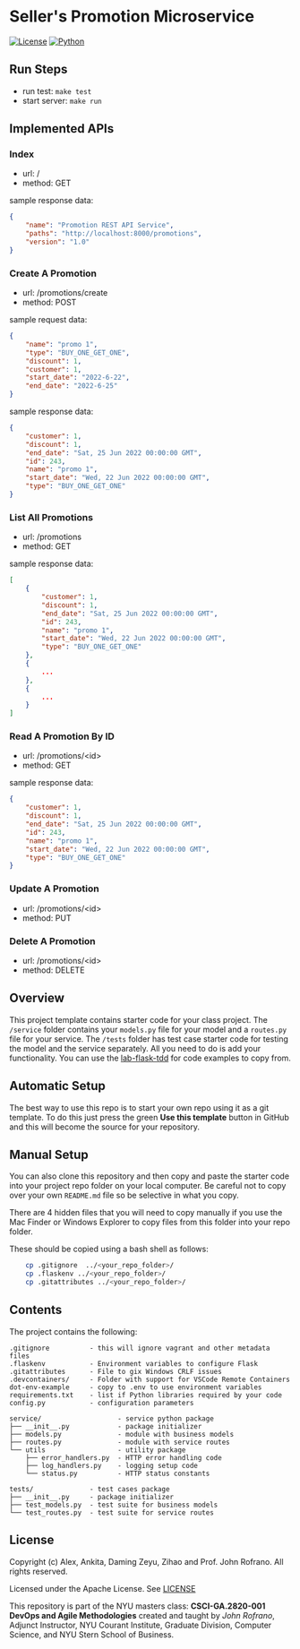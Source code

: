 # Seller's Promotion Microservice

[![License](https://img.shields.io/badge/License-Apache_2.0-blue.svg)](https://opensource.org/licenses/Apache-2.0)
[![Python](https://img.shields.io/badge/Language-Python-blue.svg)](https://python.org/)

## Run Steps

- run test: `make test`
- start server: `make run`

## Implemented APIs

### Index

- url: /
- method: GET

sample response data:

```json
{
    "name": "Promotion REST API Service",
    "paths": "http://localhost:8000/promotions",
    "version": "1.0"
}
```

### Create A Promotion

- url: /promotions/create
- method: POST

sample request data:

```json
{
    "name": "promo 1",
    "type": "BUY_ONE_GET_ONE",
    "discount": 1,
    "customer": 1,
    "start_date": "2022-6-22",
    "end_date": "2022-6-25"
}
```

sample response data:

```json
{
    "customer": 1,
    "discount": 1,
    "end_date": "Sat, 25 Jun 2022 00:00:00 GMT",
    "id": 243,
    "name": "promo 1",
    "start_date": "Wed, 22 Jun 2022 00:00:00 GMT",
    "type": "BUY_ONE_GET_ONE"
}
```

### List All Promotions

- url: /promotions
- method: GET

sample response data:

```json
[
    {
        "customer": 1,
        "discount": 1,
        "end_date": "Sat, 25 Jun 2022 00:00:00 GMT",
        "id": 243,
        "name": "promo 1",
        "start_date": "Wed, 22 Jun 2022 00:00:00 GMT",
        "type": "BUY_ONE_GET_ONE"
    },
    {
        ...
    },
    {
        ...
    }
]
```

### Read A Promotion By ID

- url: /promotions/\<id\>
- method: GET

sample response data:

```json
{
    "customer": 1,
    "discount": 1,
    "end_date": "Sat, 25 Jun 2022 00:00:00 GMT",
    "id": 243,
    "name": "promo 1",
    "start_date": "Wed, 22 Jun 2022 00:00:00 GMT",
    "type": "BUY_ONE_GET_ONE"
}
```

### Update A Promotion

- url: /promotions/\<id\>
- method: PUT

### Delete A Promotion

- url: /promotions/\<id\>
- method: DELETE

## Overview

This project template contains starter code for your class project. The `/service` folder contains your `models.py` file for your model and a `routes.py` file for your service. The `/tests` folder has test case starter code for testing the model and the service separately. All you need to do is add your functionality. You can use the [lab-flask-tdd](https://github.com/nyu-devops/lab-flask-tdd) for code examples to copy from.

## Automatic Setup

The best way to use this repo is to start your own repo using it as a git template. To do this just press the green **Use this template** button in GitHub and this will become the source for your repository.

## Manual Setup

You can also clone this repository and then copy and paste the starter code into your project repo folder on your local computer. Be careful not to copy over your own `README.md` file so be selective in what you copy.

There are 4 hidden files that you will need to copy manually if you use the Mac Finder or Windows Explorer to copy files from this folder into your repo folder.

These should be copied using a bash shell as follows:

```bash
    cp .gitignore  ../<your_repo_folder>/
    cp .flaskenv ../<your_repo_folder>/
    cp .gitattributes ../<your_repo_folder>/
```

## Contents

The project contains the following:

```text
.gitignore          - this will ignore vagrant and other metadata files
.flaskenv           - Environment variables to configure Flask
.gitattributes      - File to gix Windows CRLF issues
.devcontainers/     - Folder with support for VSCode Remote Containers
dot-env-example     - copy to .env to use environment variables
requirements.txt    - list if Python libraries required by your code
config.py           - configuration parameters

service/                   - service python package
├── __init__.py            - package initializer
├── models.py              - module with business models
├── routes.py              - module with service routes
└── utils                  - utility package
    ├── error_handlers.py  - HTTP error handling code
    ├── log_handlers.py    - logging setup code
    └── status.py          - HTTP status constants

tests/              - test cases package
├── __init__.py     - package initializer
├── test_models.py  - test suite for business models
└── test_routes.py  - test suite for service routes
```

## License

Copyright (c) Alex, Ankita, Daming Zeyu, Zihao and Prof. John Rofrano. All rights reserved.

Licensed under the Apache License. See [LICENSE](LICENSE)

This repository is part of the NYU masters class: **CSCI-GA.2820-001 DevOps and Agile Methodologies** created and taught by *John Rofrano*, Adjunct Instructor, NYU Courant Institute, Graduate Division, Computer Science, and NYU Stern School of Business.
